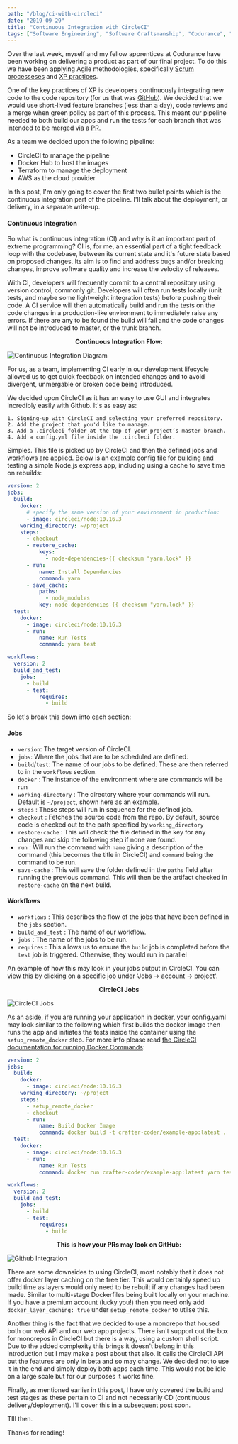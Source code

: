 ```yaml
---
path: "/blog/ci-with-circleci"
date: "2019-09-29"
title: "Continuous Integration with CircleCI"
tags: ["Software Engineering", "Software Craftsmanship", "Codurance", "Continous Integration", "DevOps"]
---
```

Over the last week, myself and my fellow apprentices at Codurance have been working on delivering a product as part of our final project. To do this we have been applying Agile methodologies, specifically [Scrum processeses](https://scrumguides.org/) and [XP practices](http://www.extremeprogramming.org/). 

One of the key practices of XP is developers continuously integrating new code to the code repository (for us that was [GitHub](https://github.com/)). We decided that we would use short-lived feature branches (less than a day), code reviews and a merge when green policy as part of this process. This meant our pipeline needed to both build our apps and run the tests for each branch that was intended to be merged via a [PR](https://help.github.com/en/articles/about-pull-requests).

As a team we decided upon the following pipeline:

* CircleCI to manage the pipeline 
* Docker Hub to host the images 
* Terraform to manage the deployment
* AWS as the cloud provider

In this post, I'm only going to cover the first two bullet points which is the continuous integration part of the pipeline. I'll talk about the deployment, or delivery, in a separate write-up.

#### Continuous Integration
So what is continuous integration (CI) and why is it an important part of extreme programming? CI is, for me, an essential part of a tight feedback loop with the codebase, between its current state and it's future state based on proposed changes. Its aim is to find and address bugs and/or breaking changes, improve software quality and increase the velocity of releases. 

With CI, developers will frequently commit to a central repository using version control, commonly git. Developers will often run tests locally (unit tests, and maybe some lightweight integration tests) before pushing their code. A CI service will then automatically build and run the tests on the code changes in a production-like environment to immediately raise any errors. If there are any to be found the build will fail and the code changes will not be introduced to master, or the trunk branch.

**<center>Continuous Integration Flow:</center>**

![Continuous Integration Diagram](ci-diagram.png)

For us, as a team, implementing CI early in our development lifecycle allowed us to get quick feedback on intended changes and to avoid divergent, unmergable or broken code being introduced.

We decided upon CircleCI as it has an easy to use GUI and integrates incredibly easily with Github. It's as easy as:

```
1. Signing-up with CircleCI and selecting your preferred repository.
2. Add the project that you'd like to manage.
3. Add a .circleci folder at the top of your project’s master branch.
4. Add a config.yml file inside the .circleci folder.
```

Simples. This file is picked up by CircleCI and then the defined jobs and workflows are applied. Below is an example config file for building and testing a simple Node.js express app, including using a cache to save time on rebuilds:

```yaml
version: 2
jobs:
  build:
    docker:
      # specify the same version of your environment in production:
      - image: circleci/node:10.16.3
    working_directory: ~/project
    steps:
      - checkout
      - restore_cache:
          keys:
            - node-dependencies-{{ checksum "yarn.lock" }}
      - run: 
          name: Install Dependencies
          command: yarn
      - save_cache:
          paths:
            - node_modules
          key: node-dependencies-{{ checksum "yarn.lock" }}
  test:
    docker:
      - image: circleci/node:10.16.3
      - run:
          name: Run Tests
          command: yarn test

workflows:
  version: 2
  build_and_test:
    jobs:
      - build
      - test:
          requires:
            - build
```
So let's break this down into each section:

#### Jobs

* `version`: The target version of CircleCI.
* `jobs`: Where the jobs that are to be scheduled are defined.
* `build`/`test`: The name of our jobs to be defined. These are then referred to in the `workflows` section.
* `docker` : The instance of the environment where are commands will be run
* `working-directory` : The directory where your commands will run. Default is `~/project`, shown here as an example. 
* `steps` : These steps will run in sequence for the defined job.
* `checkout` : Fetches the source code from the repo. By default, source code is checked out to the path specified by `working_directory`
* `restore-cache` : This will check the file defined in the key for any changes and skip the following step if none are found.
* `run` : Will run the command with `name` giving a description of the command (this becomes the title in CircleCI) and `command` being the command to be run.
* `save-cache` : This will save the folder defined in the `paths` field after running the previous command. This will then be the artifact checked in `restore-cache` on the next build.

#### Workflows

* `workflows` : This describes the flow of the jobs that have been defined in the `jobs` section.
* `build_and_test` : The name of our workflow.
* `jobs` : The name of the jobs to be run.
* `requires` : This allows us to ensure the `build` job is completed before the `test` job is triggered. Otherwise, they would run in parallel 

An example of how this may look in your jobs output in CircleCI. You can view this by clicking on a specific job under 'Jobs -> account -> project'.

**<center>CircleCI Jobs</center>**

![CircleCI Jobs](ci-jobs.png)

As an aside, if you are running your application in docker, your config.yaml may look similar to the following which first builds the docker image then runs the app and initiates the tests inside the container using the `setup_remote_docker` step. For more info please read [the CircleCI documentation for running Docker Commands](https://circleci.com/docs/2.0/building-docker-images/):

```yaml
version: 2
jobs:
  build:
    docker:
      - image: circleci/node:10.16.3
    working_directory: ~/project
    steps:
      - setup_remote_docker
      - checkout
      - run: 
          name: Build Docker Image
          command: docker build -t crafter-coder/example-app:latest .
  test:
    docker:
      - image: circleci/node:10.16.3
      - run:
          name: Run Tests
          command: docker run crafter-coder/example-app:latest yarn test

workflows:
  version: 2
  build_and_test:
    jobs:
      - build
      - test:
          requires:
            - build
```

**<center>This is how your PRs may look on GitHub:</center>**

![Github Integration](github-integration.png)

There are some downsides to using CircleCI, most notably that it does not offer docker layer caching on the free tier. This would certainly speed up build time as layers would only need to be rebuilt if any changes had been made. Similar to multi-stage Dockerfiles being built locally on your machine. If you have a premium account (lucky you!) then you need only add `docker_layer_caching: true` under `setup_remote_docker` to utilse this.

Another thing is the fact that we decided to use a monorepo that housed both our web API and our web app projects. There isn't support out the box for monorepos in CircleCI but there is a way, using a custom shell script. Due to the added complexity this brings it doesn't belong in this introduction but I may make a post about that also. It calls the CircleCI API but the features are only in beta and so may change. We decided not to use it in the end and simply deploy both apps each time. This would not be idle on a large scale but for our purposes it works fine. 

Finally, as mentioned earlier in this post, I have only covered the build and test stages as these pertain to CI and not necessarily CD (continuous delivery/deployment). I'll cover this in a subsequent post soon.

TIll then. 

Thanks for reading!